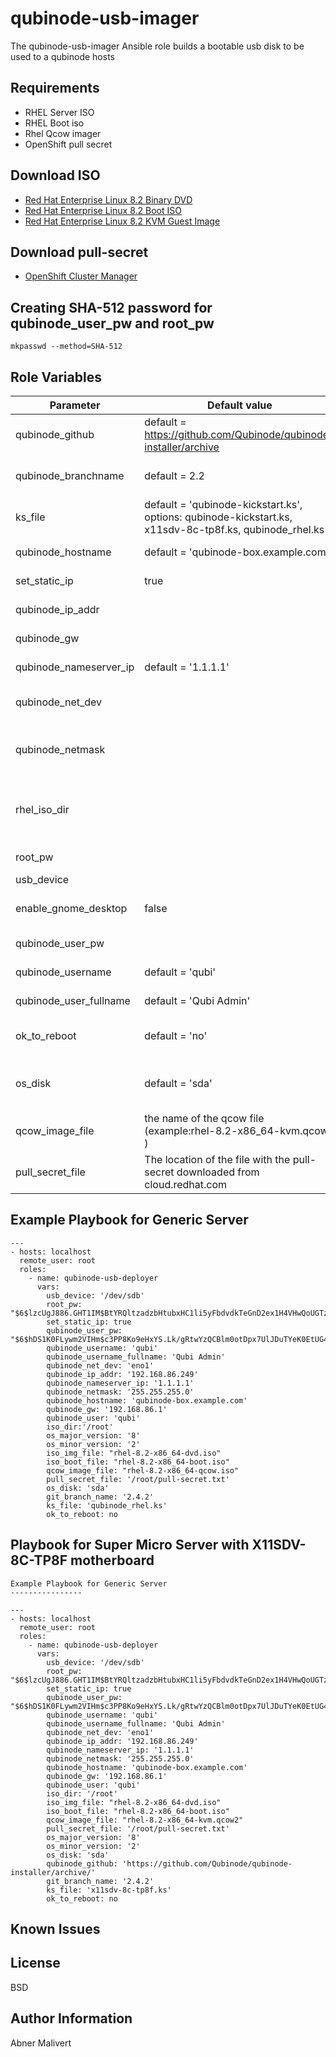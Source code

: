 qubinode-usb-imager
=========

The qubinode-usb-imager Ansible role builds a bootable usb disk to be used to a qubinode hosts

Requirements
------------

- RHEL Server ISO
- RHEL Boot iso
- Rhel Qcow imager
- OpenShift pull secret


Download ISO
------------
* [Red Hat Enterprise Linux 8.2 Binary DVD](https://access.redhat.com/downloads/content/479/ver=/rhel---8/8.3/x86_64/product-software)
* [Red Hat Enterprise Linux 8.2 Boot ISO](https://access.redhat.com/downloads/content/479/ver=/rhel---8/8.3/x86_64/product-software)
* [Red Hat Enterprise Linux 8.2 KVM Guest Image ](https://access.redhat.com/downloads/content/479/ver=/rhel---8/8.3/x86_64/product-software)

Download pull-secret
--------------------
* [OpenShift Cluster Manager](https://cloud.redhat.com/openshift/install)

Creating SHA-512 password for qubinode_user_pw and root_pw
------------
```
mkpasswd --method=SHA-512
```

Role Variables
--------------

| Parameter | Default value | Description |
| --- | --- | --- |
| qubinode_github | default = https://github.com/Qubinode/qubinode-installer/archive | qubinode url to pull qubinode code | 
| qubinode_branchname | default = 2.2 | qubinode releasae branch that you would like to use | 
| ks_file | default = 'qubinode-kickstart.ks', options: qubinode-kickstart.ks, x11sdv-8c-tp8f.ks, qubinode_rhel.ks | set KS variable in qubinode kickstart file |
| qubinode_hostname | default = 'qubinode-box.example.com' | hostname for qubinode server |
| set_static_ip  | true  | Configures machine with static ip  |
| qubinode_ip_addr | | qubinode host default network ip address |
| qubinode_gw | | qubinode host default network gateway
| qubinode_nameserver_ip | default = '1.1.1.1' | DNS server for qubinode server |
| qubinode_net_dev | | qubinode network device(exanple: 'eno1')
| qubinode_netmask | | qubinode host default network netmask(example: '255.255.255.0') |
| rhel_iso_dir | | location  of all images (example: '/home/qubiuser/rhel-server-7.7-x86_64-dvd.iso') |
| root_pw | | root password for qubinode box
| usb_device | | example: '/dev/sdc' |
| enable_gnome_desktop  | false  |  Set to true if you would like to install gnome desktop.  |
| qubinode_user_pw | | qubinode host default qubi user password |
| qubinode_username | default = 'qubi'| qubinode admin user username |
| qubinode_user_fullname | default = 'Qubi Admin'| qubinode admin user full name |
| ok_to_reboot | default = 'no' | reboot your workstation/host if partprobe fails |
| os_disk | default = 'sda' | the name of the first disk on your device where the os gets installed |
| qcow_image_file | the name of the qcow file (example:rhel-8.2-x86_64-kvm.qcow2 )
| pull_secret_file | The location of the file with the pull-secret downloaded from cloud.redhat.com |
Example Playbook for Generic Server
----------------
```
---
- hosts: localhost
  remote_user: root
  roles:
    - name: qubinode-usb-deployer
      vars:
        usb_device: '/dev/sdb'
        root_pw: "$6$lzcUgJ886.GHT1IM$BtYRQltzadzbHtubxHC1li5yFbdvdkTeGnD2ex1H4VHwQoUGTz22UHyUondkHu/wG515sFuztuesrwC7s.Xkd/"
        set_static_ip: true
        qubinode_user_pw: "$6$hDS1K0FLywm2VIHm$c3PP8Ko9eHxYS.Lk/gRtwYzQCBlm0otDpx7UlJDuTYeK0EtUG40kS/gXKgMAaZ71NavoEsCHTnamQVCuofQh1/"
        qubinode_username: 'qubi'
        qubinode_username_fullname: 'Qubi Admin'
        qubinode_net_dev: 'eno1'
        qubinode_ip_addr: '192.168.86.249'
        qubinode_nameserver_ip: '1.1.1.1'
        qubinode_netmask: '255.255.255.0'
        qubinode_hostname: 'qubinode-box.example.com'
        qubinode_gw: '192.168.86.1'
        qubinode_user: 'qubi'
        iso_dir:'/root'
        os_major_version: '8'
        os_minor_version: '2'
        iso_img_file: "rhel-8.2-x86_64-dvd.iso"
        iso_boot_file: "rhel-8.2-x86_64-boot.iso"
        qcow_image_file: "rhel-8.2-x86_64-qcow.iso"
        pull_secret_file: '/root/pull-secret.txt'
        os_disk: 'sda'
        git_branch_name: '2.4.2'
        ks_file: 'qubinode_rhel.ks'
        ok_to_reboot: no
```

Playbook for Super Micro Server with X11SDV-8C-TP8F motherboard
----------------
```
Example Playbook for Generic Server
----------------
```
```
---
- hosts: localhost
  remote_user: root
  roles:
    - name: qubinode-usb-deployer
      vars:
        usb_device: '/dev/sdb'
        root_pw: "$6$lzcUgJ886.GHT1IM$BtYRQltzadzbHtubxHC1li5yFbdvdkTeGnD2ex1H4VHwQoUGTz22UHyUondkHu/wG515sFuztuesrwC7s.Xkd/"
        set_static_ip: true
        qubinode_user_pw: "$6$hDS1K0FLywm2VIHm$c3PP8Ko9eHxYS.Lk/gRtwYzQCBlm0otDpx7UlJDuTYeK0EtUG40kS/gXKgMAaZ71NavoEsCHTnamQVCuofQh1/"
        qubinode_username: 'qubi'
        qubinode_username_fullname: 'Qubi Admin'
        qubinode_net_dev: 'eno1'
        qubinode_ip_addr: '192.168.86.249'
        qubinode_nameserver_ip: '1.1.1.1'
        qubinode_netmask: '255.255.255.0'
        qubinode_hostname: 'qubinode-box.example.com'
        qubinode_gw: '192.168.86.1'
        qubinode_user: 'qubi'
        iso_dir: '/root'
        iso_img_file: "rhel-8.2-x86_64-dvd.iso"
        iso_boot_file: "rhel-8.2-x86_64-boot.iso"
        qcow_image_file: "rhel-8.2-x86_64-kvm.qcow2"
        pull_secret_file: '/root/pull-secret.txt'
        os_major_version: '8'
        os_minor_version: '2'
        os_disk: 'sda' 
        qubinode_github: 'https://github.com/Qubinode/qubinode-installer/archive/'
        git_branch_name: '2.4.2'
        ks_file: 'x11sdv-8c-tp8f.ks'
        ok_to_reboot: no
```

Known Issues
------------

License
-------

BSD

Author Information
------------------
Abner Malivert